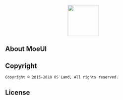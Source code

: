 <div style="border-radius: 50px;" align="center"><img height="100px" src="https://tech.boxmoe.cn/favicon.ico"></div>

## About MoeUI

## Copyright
    Copyright © 2015-2018 OS Land, All rights reserved.
## License
